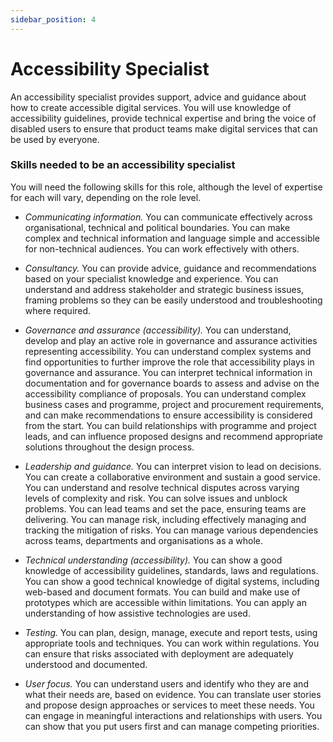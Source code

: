```yaml
---
sidebar_position: 4
---
```

# Accessibility Specialist

An accessibility specialist provides support, advice and guidance about how to create accessible digital services. You will use knowledge of accessibility guidelines, provide technical expertise and bring the voice of disabled users to ensure that product teams make digital services that can be used by everyone.

### Skills needed to be an accessibility specialist  

You will need the following skills for this role, although the level of expertise for each will vary, depending on the role level.

- _*Communicating information.*_ You can communicate effectively across organisational, technical and political boundaries. You can make complex and technical information and language simple and accessible for non-technical audiences. You can work effectively with others.

- _*Consultancy.*_ You can provide advice, guidance and recommendations based on your specialist knowledge and experience. You can understand and address stakeholder and strategic business issues, framing problems so they can be easily understood and troubleshooting where required.

- _*Governance and assurance (accessibility).*_ You can understand, develop and play an active role in governance and assurance activities representing accessibility. You can understand complex systems and find opportunities to further improve the role that accessibility plays in governance and assurance. You can interpret technical information in documentation and for governance boards to assess and advise on the accessibility compliance of proposals. You can understand complex business cases and programme, project and procurement requirements, and can make recommendations to ensure accessibility is considered from the start. You can build relationships with programme and project leads, and can influence proposed designs and recommend appropriate solutions throughout the design process.

- _*Leadership and guidance.*_ You can interpret vision to lead on decisions. You can create a collaborative environment and sustain a good service. You can understand and resolve technical disputes across varying levels of complexity and risk. You can solve issues and unblock problems. You can lead teams and set the pace, ensuring teams are delivering. You can manage risk, including effectively managing and tracking the mitigation of risks. You can manage various dependencies across teams, departments and organisations as a whole.

- _*Technical understanding (accessibility).*_ You can show a good knowledge of accessibility guidelines, standards, laws and regulations. You can show a good technical knowledge of digital systems, including web-based and document formats. You can build and make use of prototypes which are accessible within limitations. You can apply an understanding of how assistive technologies are used.

- _*Testing.*_ You can plan, design, manage, execute and report tests, using appropriate tools and techniques. You can work within regulations. You can ensure that risks associated with deployment are adequately understood and documented.

- _*User focus.*_ You can understand users and identify who they are and what their needs are, based on evidence. You can translate user stories and propose design approaches or services to meet these needs. You can engage in meaningful interactions and relationships with users. You can show that you put users first and can manage competing priorities.
